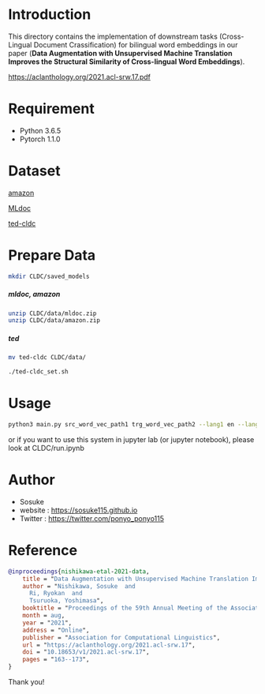 # Introduction


This directory contains the implementation of downstream tasks (Cross-Lingual Document Crassification) for bilingual word embeddings in our paper (**Data Augmentation with Unsupervised Machine Translation Improves the Structural Similarity of Cross-lingual Word Embeddings**).

https://aclanthology.org/2021.acl-srw.17.pdf

 


# Requirement
 
* Python 3.6.5
* Pytorch 1.1.0

# Dataset

[amazon](https://github.com/facebookresearch/MLDoc)

[MLdoc](https://webis.de/data/webis-cls-10.html)

[ted-cldc](http://www.clg.ox.ac.uk/tedcldc.html)




# Prepare Data

```bash
mkdir CLDC/saved_models
```

##### mldoc, amazon

```bash
unzip CLDC/data/mldoc.zip
unzip CLDC/data/amazon.zip
```

##### ted
```bash
mv ted-cldc CLDC/data/
```

```bash
./ted-cldc_set.sh
```
 
 
# Usage


 
```bash
python3 main.py src_word_vec_path1 trg_word_vec_path2 --lang1 en --lang2 fr --dataset mldoc --model_name test --word_dim 512 
```

or if you want to use this system in jupyter lab (or jupyter notebook), please look at CLDC/run.ipynb




 
# Author
 
* Sosuke
* website : https://sosuke115.github.io
* Twitter : https://twitter.com/ponyo_ponyo115

# Reference

```bibtex
@inproceedings{nishikawa-etal-2021-data,
    title = "Data Augmentation with Unsupervised Machine Translation Improves the Structural Similarity of Cross-lingual Word Embeddings",
    author = "Nishikawa, Sosuke  and
      Ri, Ryokan  and
      Tsuruoka, Yoshimasa",
    booktitle = "Proceedings of the 59th Annual Meeting of the Association for Computational Linguistics and the 11th International Joint Conference on Natural Language Processing: Student Research Workshop",
    month = aug,
    year = "2021",
    address = "Online",
    publisher = "Association for Computational Linguistics",
    url = "https://aclanthology.org/2021.acl-srw.17",
    doi = "10.18653/v1/2021.acl-srw.17",
    pages = "163--173",
}
```
 

 

 
Thank you!
